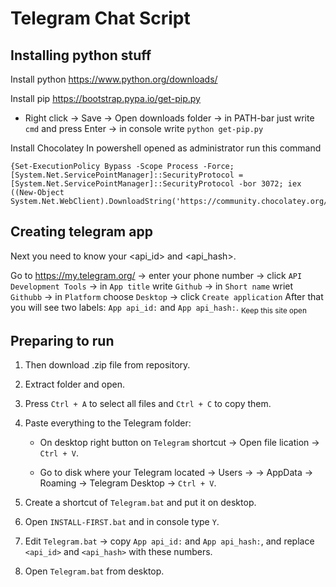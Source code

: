 # Telegram Chat Script

## Installing python stuff
Install python https://www.python.org/downloads/

Install pip https://bootstrap.pypa.io/get-pip.py
   - Right click -> Save -> Open downloads folder -> in PATH-bar just write `cmd` and press Enter -> in console write `python get-pip.py`


Install Chocolatey
In powershell opened as administrator run this command
```
{Set-ExecutionPolicy Bypass -Scope Process -Force; [System.Net.ServicePointManager]::SecurityProtocol = [System.Net.ServicePointManager]::SecurityProtocol -bor 3072; iex ((New-Object System.Net.WebClient).DownloadString('https://community.chocolatey.org/install.ps1'))
```
## Creating telegram app
Next you need to know your <api_id> and <api_hash>. 

Go to https://my.telegram.org/ -> enter your phone number -> click `API Development Tools` -> in `App title` write `Github` -> in `Short name` wriet `Githubb` -> in `Platform` choose `Desktop` -> click `Create application`
After that you will see two labels: `App api_id:` and `App api_hash:`. 
<sub>Keep this site open</sub>

## Preparing to run
1. Then download .zip file from repository.

2. Extract folder and open.

3. Press `Ctrl + A` to select all files and `Ctrl + C` to copy them. 

4. Paste everything to the Telegram folder:
   - On desktop right button on `Telegram` shortcut -> Open file lication -> `Ctrl + V`.
   
   - Go to disk where your Telegram located -> Users -> <your user name> -> AppData -> Roaming -> Telegram Desktop -> `Ctrl + V`.

5. Create a shortcut of `Telegram.bat` and put it on desktop.

6. Open `INSTALL-FIRST.bat` and in console type `Y`.

7. Edit `Telegram.bat` -> copy `App api_id:` and `App api_hash:`, and replace `<api_id>` and `<api_hash>` with these numbers.

8. Open `Telegram.bat` from desktop.
